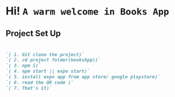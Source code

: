 # Hi!  `A warm welcome in Books App`

## Project Set Up
###
```markdown

`( 1. Git clone the project)`
`( 2. cd project folder(booksApp))`
`( 3. npm i)`
`( 4. npm start || expo start)`
`( 5. install expo app from app store/ google playstore)`
`( 6. read the QR code )`
`( 7. That's it)`

```
